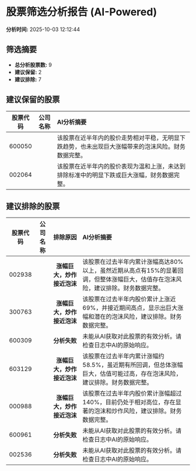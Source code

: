 # 股票筛选分析报告 (AI-Powered)

**分析时间:** 2025-10-03 12:12:44

## 筛选摘要

- **总分析股票数:** 9
- **建议保留:** 2
- **建议排除:** 7

## 建议保留的股票

| 股票代码 | 公司名称 | AI分析摘要 |
|:---:|:---:|:---|
| 600050 |  | 该股票在近半年内的股价走势相对平稳，无明显下跌趋势，也未出现巨大涨幅带来的泡沫风险。财务数据完整。 |
| 002064 |  | 该股票在近半年内的股价表现为温和上涨，未达到排除标准中的明显下跌或巨大涨幅，财务数据完整。 |

## 建议排除的股票

| 股票代码 | 公司名称 | 排除原因 | AI分析摘要 |
|:---:|:---:|:---:|:---|
| 002938 |  | **涨幅巨大，炒作接近泡沫** | 该股票在过去半年内累计涨幅高达80%以上，虽然近期从高点有15%的显著回调，但整体涨幅巨大，估值存在泡沫风险，建议排除。财务数据完整。 |
| 300763 |  | **涨幅巨大，炒作接近泡沫** | 该股票在过去半年内股价累计上涨近69%，并接近期间高点，显示出巨大涨幅和潜在的泡沫风险，建议排除。财务数据完整。 |
| 600309 |  | **分析失败** | 未能从AI获取对此股票的有效分析。请检查日志中AI的原始响应。 |
| 603129 |  | **涨幅巨大，炒作接近泡沫** | 该股票在过去半年内累计涨幅约58.5%，虽近期有所回调，但总体涨幅巨大，估值可能过高，存在泡沫风险，建议排除。财务数据完整。 |
| 000988 |  | **涨幅巨大，炒作接近泡沫** | 该股票在过去半年内股价累计涨幅超过140%，目前仍处于相对高位，存在显著的泡沫和炒作风险，建议排除。财务数据完整。 |
| 600961 |  | **分析失败** | 未能从AI获取对此股票的有效分析。请检查日志中AI的原始响应。 |
| 002536 |  | **分析失败** | 未能从AI获取对此股票的有效分析。请检查日志中AI的原始响应。 |
